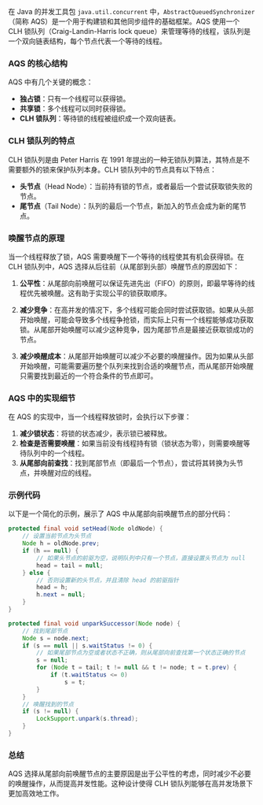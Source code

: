 在 Java 的并发工具包 `java.util.concurrent` 中，`AbstractQueuedSynchronizer`（简称 AQS）是一个用于构建锁和其他同步组件的基础框架。AQS 使用一个 CLH 锁队列（Craig-Landin-Harris lock queue）来管理等待的线程，该队列是一个双向链表结构，每个节点代表一个等待的线程。

### AQS 的核心结构

AQS 中有几个关键的概念：

- **独占锁**：只有一个线程可以获得锁。
- **共享锁**：多个线程可以同时获得锁。
- **CLH 锁队列**：等待锁的线程被组织成一个双向链表。

### CLH 锁队列的特点

CLH 锁队列是由 Peter Harris 在 1991 年提出的一种无锁队列算法，其特点是不需要额外的锁来保护队列本身。CLH 锁队列中的节点具有以下特点：

- **头节点**（Head Node）：当前持有锁的节点，或者最后一个尝试获取锁失败的节点。
- **尾节点**（Tail Node）：队列的最后一个节点，新加入的节点会成为新的尾节点。

### 唤醒节点的原理

当一个线程释放了锁，AQS 需要唤醒下一个等待的线程使其有机会获得锁。在 CLH 锁队列中，AQS 选择从后往前（从尾部到头部）唤醒节点的原因如下：

1. **公平性**：从尾部向前唤醒可以保证先进先出（FIFO）的原则，即最早等待的线程优先被唤醒。这有助于实现公平的锁获取顺序。

2. **减少竞争**：在高并发的情况下，多个线程可能会同时尝试获取锁。如果从头部开始唤醒，可能会导致多个线程争抢锁，而实际上只有一个线程能够成功获取锁。从尾部开始唤醒可以减少这种竞争，因为尾部节点是最接近获取锁成功的节点。

3. **减少唤醒成本**：从尾部开始唤醒可以减少不必要的唤醒操作。因为如果从头部开始唤醒，可能需要遍历整个队列来找到合适的唤醒节点，而从尾部开始唤醒只需要找到最近的一个符合条件的节点即可。

### AQS 中的实现细节

在 AQS 的实现中，当一个线程释放锁时，会执行以下步骤：

1. **减少锁状态**：将锁的状态减少，表示锁已被释放。
2. **检查是否需要唤醒**：如果当前没有线程持有锁（锁状态为零），则需要唤醒等待队列中的一个线程。
3. **从尾部向前查找**：找到尾部节点（即最后一个节点），尝试将其转换为头节点，并唤醒对应的线程。

### 示例代码

以下是一个简化的示例，展示了 AQS 中从尾部向前唤醒节点的部分代码：

```java
protected final void setHead(Node oldNode) {
    // 设置当前节点为头节点
    Node h = oldNode.prev;
    if (h == null) {
        // 如果头节点的前驱为空，说明队列中只有一个节点，直接设置头节点为 null
        head = tail = null;
    } else {
        // 否则设置新的头节点，并且清除 head 的前驱指针
        head = h;
        h.next = null;
    }
}

protected final void unparkSuccessor(Node node) {
    // 找到尾部节点
    Node s = node.next;
    if (s == null || s.waitStatus != 0) {
        // 如果尾部节点为空或者状态不正确，则从尾部向前查找第一个状态正确的节点
        s = null;
        for (Node t = tail; t != null && t != node; t = t.prev) {
            if (t.waitStatus <= 0)
                s = t;
        }
    }
    // 唤醒找到的节点
    if (s != null) {
        LockSupport.unpark(s.thread);
    }
}
```

### 总结

AQS 选择从尾部向前唤醒节点的主要原因是出于公平性的考虑，同时减少不必要的唤醒操作，从而提高并发性能。这种设计使得 CLH 锁队列能够在高并发场景下更加高效地工作。
